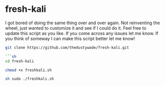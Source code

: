 # fresh-kali
I got bored of doing the same thing over and over again. Not reinventing the wheel, just wanted to customize it and see if I could do it.
Feel free to update this script as you like. If you come across any issues let me know. If you think of someway I can make this script better let me know!

```sh
git clone https://github.com/thedustywade/fresh-kali.git
```


```sh
```sh
cd fresh-kali
```
```sh
chmod +x freshkali.sh
```
```sh
sh sudo ./freshkali.sh
```
```
